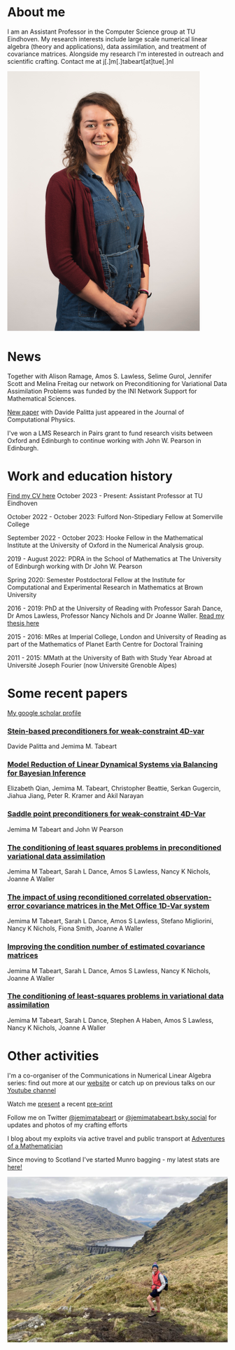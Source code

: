 # About me

I am an Assistant Professor in the Computer Science group at TU Eindhoven. My research interests include large scale numerical linear algebra (theory and applications), data assimilation, and treatment of covariance matrices. Alongside my research I'm interested in outreach and scientific crafting. Contact me at j[.]m[.]tabeart[at]tue[.]nl

![Photo of Jemima - she is wearing a blue denim dress and a red cardigan, and she is standing in front of a white wall](./assets/CompressedHeadshot.png) 

# News
Together with Alison Ramage, Amos S. Lawless, Selime Gurol, Jennifer Scott and Melina Freitag our network on Preconditioning for Variational Data Assimilation Problems was funded by the INI Network Support for Mathematical Sciences.

[New paper](https://doi.org/10.1016/j.jcp.2023.112068) with Davide Palitta just appeared in the Journal of Computational Physics.

I've won a LMS Research in Pairs grant to fund research visits between Oxford and Edinburgh to continue working with John W. Pearson in Edinburgh.

# Work and education history

[Find my CV here](./assets/CV.pdf)
October 2023 - Present: Assistant Professor at TU Eindhoven

October 2022 - October 2023: Fulford Non-Stipediary Fellow at Somerville College

September 2022 - October 2023: Hooke Fellow in the Mathematical Institute at the University of Oxford in the Numerical Analysis group.

2019 - August 2022: PDRA in the School of Mathematics at The University of Edinburgh working with Dr John W. Pearson

Spring 2020: Semester Postdoctoral Fellow at the Institute for Computational and Experimental Research in Mathematics at Brown University

2016 - 2019: PhD at the University of Reading with Professor Sarah Dance, Dr Amos Lawless, Professor Nancy Nichols and Dr Joanne Waller. [Read my thesis here](http://centaur.reading.ac.uk/88830/) 

2015 - 2016: MRes at Imperial College, London and University of Reading as part of the Mathematics of Planet Earth Centre for Doctoral Training

2011 - 2015: MMath at the University of Bath with Study Year Abroad at Université Joseph Fourier (now Université Grenoble Alpes)

# Some recent papers

[My google scholar profile](https://scholar.google.com/citations?user=3CJhooAAAAAJ&hl=en)

### [Stein-based preconditioners for weak-constraint 4D-var]([https://arxiv.org/abs/2203.17184](https://doi.org/10.1016/j.jcp.2023.112068))  
Davide Palitta and Jemima M. Tabeart

### [Model Reduction of Linear Dynamical Systems via Balancing for Bayesian Inference](https://link.springer.com/article/10.1007/s10915-022-01798-8)
Elizabeth Qian, Jemima M. Tabeart, Christopher Beattie, Serkan Gugercin, Jiahua Jiang, Peter R. Kramer and Akil Narayan 

### [Saddle point preconditioners for weak-constraint 4D-Var](https://arxiv.org/abs/2105.06975)
Jemima M Tabeart and John W Pearson

### [The conditioning of least squares problems in preconditioned variational data assimilation](https://arxiv.org/abs/2010.08416)
Jemima M Tabeart, Sarah L Dance, Amos S Lawless, Nancy K Nichols, Joanne A Waller

### [The impact of using reconditioned correlated observation‐error covariance matrices in the Met Office 1D‐Var system](https://doi.org/10.1002/qj.3741)
Jemima M Tabeart, Sarah L Dance, Amos S Lawless, Stefano Migliorini, Nancy K Nichols, Fiona Smith, Joanne A Waller

### [Improving the condition number of estimated covariance matrices](https://doi.org/10.1080/16000870.2019.1696646)
Jemima M Tabeart, Sarah L Dance, Amos S Lawless, Nancy K Nichols, Joanne A Waller

### [The conditioning of least‐squares problems in variational data assimilation](https://doi.org/10.1002/nla.2165)
Jemima M Tabeart, Sarah L Dance, Stephen A Haben, Amos S Lawless, Nancy K Nichols, Joanne A Waller


# Other activities

I'm a co-organiser of the Communications in Numerical Linear Algebra series: find out more at our [website](https://sites.google.com/view/commnla/home) or catch up on previous talks on our [Youtube channel](https://www.youtube.com/channel/UCSlAhBOIY68IWLxpPUFHuSQ)

Watch me [present](https://youtu.be/TsnHNBHYgdo?t=1620) a recent [pre-print](https://arxiv.org/abs/2105.06975)

Follow me on Twitter [@jemimatabeart](https://twitter.com/jemimatabeart) or [@jemimatabeart.bsky.social](https://bsky.app/profile/jemimatabeart.bsky.social) for updates and photos of my crafting efforts

I blog about my exploits via active travel and public transport at [Adventures of a Mathematician](https://lerabotproblems.wordpress.com)

Since moving to Scotland I've started Munro bagging - my latest stats are [here!](https://bit.ly/3xt6490)

![Photo of Jemima standing in the hills in front of a dam/loch. She is wearing shorts, a woolly hat, an orange body warmer and hiking boots.](./assets/HillPhoto.jpeg) 
